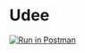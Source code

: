 # Udee

[![Run in Postman](https://run.pstmn.io/button.svg)](https://app.getpostman.com/run-collection/13010096-9882d893-d9bd-4241-a150-27a026081522?action=collection%2Ffork&collection-url=entityId%3D13010096-9882d893-d9bd-4241-a150-27a026081522%26entityType%3Dcollection%26workspaceId%3D750c84e9-cf50-4a55-9211-d98658322a64#?env%5Blocal%5D=W3sia2V5IjoibGgiLCJ2YWx1ZSI6Imh0dHA6Ly9sb2NhbGhvc3Q6ODA4MC9hcGkiLCJlbmFibGVkIjp0cnVlfV0=)


















